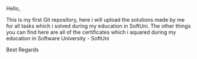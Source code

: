 Hello,

This is my first Git repository,
here i will upload the solutions made by me for all tasks which i solved during my education in SoftUni.
The other things you can find here are all of the certificates which i aquared during my education
in Software University - SoftUni

Best Regards
